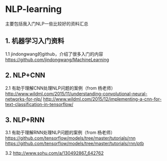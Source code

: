 # NLP-learning

主要包括我入门NLP一些比较好的资料汇总

## 1. 机器学习入门资料

1.1 jindongwang的github，介绍了很多入门的内容   
https://github.com/jindongwang/MachineLearning

## 2. NLP+CNN

2.1 有助于理解CNN处理NLP问题的案例（from 杨老师）   
http://www.wildml.com/2015/11/understanding-convolutional-neural-networks-for-nlp/
http://www.wildml.com/2015/12/implementing-a-cnn-for-text-classification-in-tensorflow/

## 3. NLP+RNN

3.1 有助于理解RNN处理NLP问题的案例（from 杨老师）
https://github.com/tensorflow/models/tree/master/tutorials/rnn
https://github.com/tensorflow/models/tree/master/tutorials/rnn/ptb

3.2 
http://www.sohu.com/a/130492867_642762
